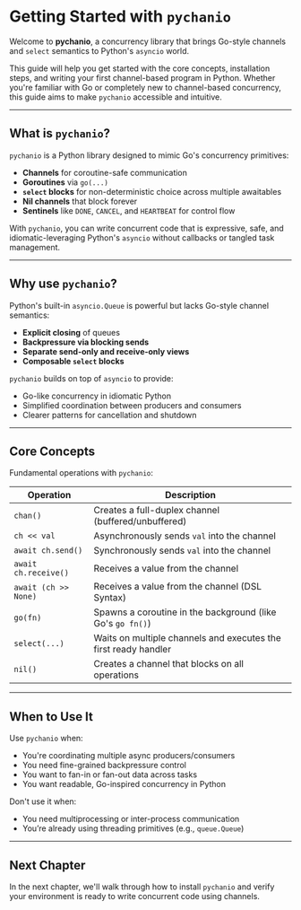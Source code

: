 # Getting Started with `pychanio`

Welcome to **pychanio**, a concurrency library that brings Go-style channels and `select` semantics to Python's `asyncio` world.

This guide will help you get started with the core concepts, installation steps, and writing your first channel-based program in Python. Whether you're familiar with Go or completely new to channel-based concurrency, this guide aims to make `pychanio` accessible and intuitive.

---

## What is `pychanio`?

`pychanio` is a Python library designed to mimic Go's concurrency primitives:

* **Channels** for coroutine-safe communication
* **Goroutines** via `go(...)`
* **`select` blocks** for non-deterministic choice across multiple awaitables
* **Nil channels** that block forever
* **Sentinels** like `DONE`, `CANCEL`, and `HEARTBEAT` for control flow

With `pychanio`, you can write concurrent code that is expressive, safe, and idiomatic-leveraging Python's `asyncio` without callbacks or tangled task management.

---

## Why use `pychanio`?

Python's built-in `asyncio.Queue` is powerful but lacks Go-style channel semantics:

* **Explicit closing** of queues
* **Backpressure via blocking sends**
* **Separate send-only and receive-only views**
* **Composable `select` blocks**

`pychanio` builds on top of `asyncio` to provide:

* Go-like concurrency in idiomatic Python
* Simplified coordination between producers and consumers
* Clearer patterns for cancellation and shutdown

---

## Core Concepts

Fundamental operations with `pychanio`:

| Operation            | Description                                                     |
| -------------------- | --------------------------------------------------------------- |
| `chan()`             | Creates a full-duplex channel (buffered/unbuffered)             |
| `ch << val`          | Asynchronously sends `val` into the channel                     |
| `await ch.send()`    | Synchronously sends `val` into the channel                      |
| `await ch.receive()` | Receives a value from the channel                               |
| `await (ch >> None)` | Receives a value from the channel (DSL Syntax)                  |
| `go(fn)`             | Spawns a coroutine in the background (like Go's `go fn()`)      |
| `select(...)`        | Waits on multiple channels and executes the first ready handler |
| `nil()`              | Creates a channel that blocks on all operations                 |

---

## When to Use It

Use `pychanio` when:

* You're coordinating multiple async producers/consumers
* You need fine-grained backpressure control
* You want to fan-in or fan-out data across tasks
* You want readable, Go-inspired concurrency in Python

Don't use it when:

* You need multiprocessing or inter-process communication
* You’re already using threading primitives (e.g., `queue.Queue`)

---

## Next Chapter

In the next chapter, we'll walk through how to install `pychanio` and verify your environment is ready to write concurrent code using channels.

